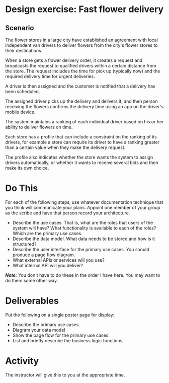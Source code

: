 # Design exercise: Fast flower delivery

## Scenario

The flower stores in a large city have established an agreement with local independent van drivers to deliver flowers from the city's flower stores to their destinations.

When a store gets a flower delivery order, it creates a request and broadcasts the request to qualified drivers within a certain distance from the store. The request includes the time for pick up (typically now) and the required delivery time for urgent deliveries.

A driver is then assigned and the customer is notified that a delivery has been scheduled.

The assigned driver picks up the delivery and delivers it, and then person receiving the flowers confirms the delivery time using an app on the driver's mobile device.

The system maintains a ranking of each individual driver based on his or her ability to deliver flowers on time.

Each store has a profile that can include a constraint on the ranking of its drivers, for example a store can require its driver to have a ranking greater than a certain value when they make the delivery request.

The profile also indicates whether the store wants the system to assign drivers automatically, or whether it wants to receive several bids and then make its own choice.

# Do This

For each of the following steps, use whatever documentation technique that you think will communicate your plans. Appoint one member of your group as the scribe and have that person record your architecture.

- Describe the use cases. That is, what are the roles that users of the system will have? What functionality is available to each of the roles? Which are the primary use cases.
- Describe the data model. What data needs to be stored and how is it structured?
- Describe the user interface for the primary use cases. You should produce a page flow diagram.
- What external APIs or services will you use?
- What internal API will you deliver?

***Note:*** You don't have to do these in the order I have here. You may want to do them some other way.

# Deliverables

Put the following on a single poster page for display:

- Describe the primary use cases.
- Diagram your data model
- Show the page flow for the primary use cases.
- List and briefly describe the business logic functions.

# Activity

The instructor will give this to you at the appropriate time.

